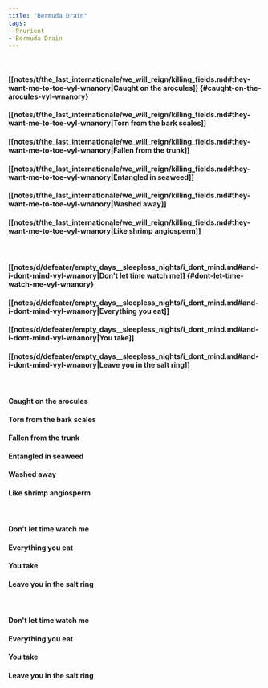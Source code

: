 ```yaml
---
title: "Bermuda Drain"
tags:
- Prurient
- Bermuda Drain
---
```

&nbsp;
#### [[notes/t/the_last_internationale/we_will_reign/killing_fields.md#they-want-me-to-toe-vyl-wnanory|Caught on the arocules]] {#caught-on-the-arocules-vyl-wnanory}
#### [[notes/t/the_last_internationale/we_will_reign/killing_fields.md#they-want-me-to-toe-vyl-wnanory|Torn from the bark scales]]
#### [[notes/t/the_last_internationale/we_will_reign/killing_fields.md#they-want-me-to-toe-vyl-wnanory|Fallen from the trunk]]
#### [[notes/t/the_last_internationale/we_will_reign/killing_fields.md#they-want-me-to-toe-vyl-wnanory|Entangled in seaweed]]
#### [[notes/t/the_last_internationale/we_will_reign/killing_fields.md#they-want-me-to-toe-vyl-wnanory|Washed away]]
#### [[notes/t/the_last_internationale/we_will_reign/killing_fields.md#they-want-me-to-toe-vyl-wnanory|Like shrimp angiosperm]]
&nbsp;
#### [[notes/d/defeater/empty_days__sleepless_nights/i_dont_mind.md#and-i-dont-mind-vyl-wnanory|Don't let time watch me]] {#dont-let-time-watch-me-vyl-wnanory}
#### [[notes/d/defeater/empty_days__sleepless_nights/i_dont_mind.md#and-i-dont-mind-vyl-wnanory|Everything you eat]]
#### [[notes/d/defeater/empty_days__sleepless_nights/i_dont_mind.md#and-i-dont-mind-vyl-wnanory|You take]]
#### [[notes/d/defeater/empty_days__sleepless_nights/i_dont_mind.md#and-i-dont-mind-vyl-wnanory|Leave you in the salt ring]]
&nbsp;
#### Caught on the arocules
#### Torn from the bark scales
#### Fallen from the trunk
#### Entangled in seaweed
#### Washed away
#### Like shrimp angiosperm
&nbsp;
#### Don't let time watch me
#### Everything you eat
#### You take
#### Leave you in the salt ring
&nbsp;
#### Don't let time watch me
#### Everything you eat
#### You take
#### Leave you in the salt ring
